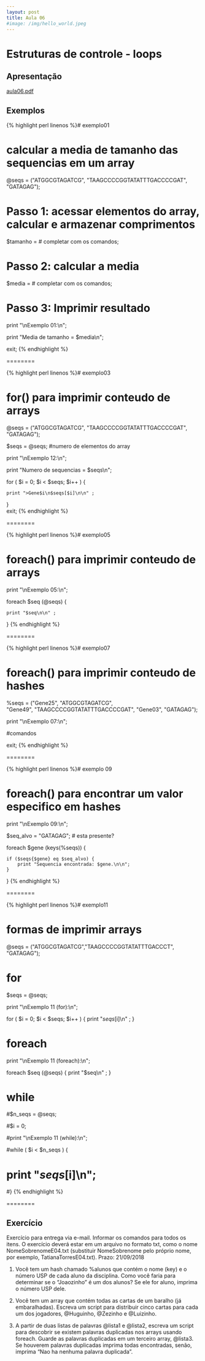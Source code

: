 ```yaml
---
layout: post
title: Aula 06
#image: /img/hello_world.jpeg
---
```

# Estruturas de controle - loops

## Apresentação
[aula06.pdf](http://biologia.ib.usp.br/torres/introprog2018/aulas/aula06.pdf)

## Exemplos

{% highlight perl linenos %}# exemplo01
# calcular a media de tamanho das sequencias em um array

@seqs = ("ATGGCGTAGATCG", "TAAGCCCCGGTATATTTGACCCCGAT", "GATAGAG");

# Passo 1: acessar elementos do array, calcular e armazenar comprimentos

$tamanho = # completar com os comandos;

# Passo 2: calcular a media

$media = # completar com os comandos;

# Passo 3: Imprimir resultado

print "\nExemplo 01:\n";

print "Media de tamanho = $media\n";

exit;
{% endhighlight %}

========

{% highlight perl linenos %}# exemplo03 
# for() para imprimir conteudo de arrays

@seqs = ("ATGGCGTAGATCG", "TAAGCCCCGGTATATTTGACCCCGAT", "GATAGAG");

$seqs = @seqs; #numero de elementos do array

print "\nExemplo 12:\n";

print "Numero de sequencias = $seqs\n";

for ( $i = 0; $i < $seqs; $i++ ) {

    print ">Gene$i\n$seqs[$i]\n\n" ; 

}  
exit;
{% endhighlight %}

========

{% highlight perl linenos %}# exemplo05
# foreach() para imprimir conteudo de arrays

print "\nExemplo 05:\n";

foreach $seq (@seqs) {

    print "$seq\n\n" ; 

}
{% endhighlight %}

========

{% highlight perl linenos %}# exemplo07
# foreach() para imprimir conteudo de hashes

%seqs = ("Gene25", "ATGGCGTAGATCG",            
         "Gene49", "TAAGCCCCGGTATATTTGACCCCGAT", 
         "Gene03", "GATAGAG");
         
print "\nExemplo 07:\n";

#comandos         

exit;
{% endhighlight %}

========

{% highlight perl linenos %}# exemplo 09
# foreach() para encontrar um valor especifico em hashes

print "\nExemplo 09:\n";

$seq_alvo = "GATAGAG"; # esta presente?

foreach $gene (keys(%seqs)) {

    if ($seqs{$gene} eq $seq_alvo) {
        print "Sequencia encontrada: $gene.\n\n"; 
    }
}
{% endhighlight %}

========

{% highlight perl linenos %}# exemplo11 
# formas de imprimir arrays

@seqs = ("ATGGCGTAGATCG","TAAGCCCCGGTATATTTGACCCT", "GATAGAG");

# for
$seqs = @seqs;

print "\nExemplo 11 (for):\n";

for ( $i = 0; $i < $seqs; $i++ ) {
    print "$seqs[$i]\n" ; 
}

# foreach 

print "\nExemplo 11 (foreach):\n";

foreach $seq (@seqs) {
    print "$seq\n" ; 
}

# while
#$n_seqs = @seqs;

#$i = 0;

#print "\nExemplo 11 (while):\n";

#while ( $i < $n_seqs ) {
#    print "$seqs[$i]\n"; 
#}
{% endhighlight %}

========

## Exercício 
Exercício para entrega via e-mail. Informar os comandos para todos os itens. O exercício deverá estar em um arquivo no formato txt, como o nome NomeSobrenomeE04.txt (substituir NomeSobrenome pelo próprio nome, por exemplo, TatianaTorresE04.txt).
Prazo: 21/09/2018

1. Você tem um hash chamado %alunos que contém o nome (key) e o número USP de cada aluno da disciplina. Como você faria para determinar se o “Joaozinho” é um dos alunos? Se ele for aluno, imprima o número USP dele.

2. Você tem um array que contém todas as cartas de um baralho (já embaralhadas). Escreva um script para distribuir cinco cartas para cada um dos jogadores, @Huguinho, @Zezinho e @Luizinho. 

3. A partir de duas listas de palavras @lista1 e @lista2, escreva um script para descobrir se existem palavras duplicadas nos arrays usando foreach. Guarde as palavras duplicadas em um terceiro array, @lista3. Se houverem palavras duplicadas imprima todas encontradas, senão, imprima “Nao ha nenhuma palavra duplicada”. 
